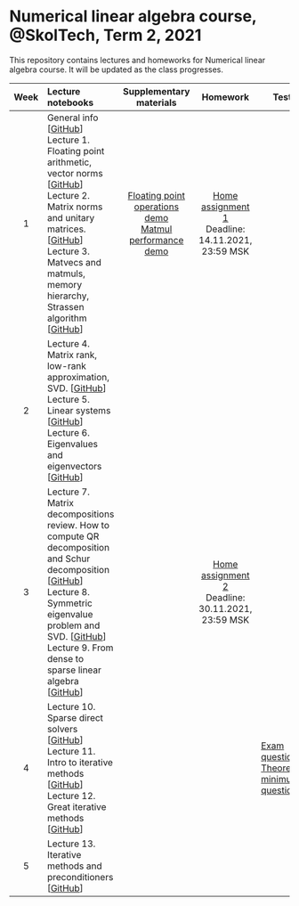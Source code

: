 # Numerical linear algebra course, @SkolTech, Term 2, 2021

This repository contains lectures and homeworks for Numerical linear algebra course. It will be updated as the class progresses.

| Week | Lecture notebooks | Supplementary materials | Homework | Tests |
|:------:|:----------|:----------:|:----------:|-------|
|1| General info [[GitHub](lectures/general_info.ipynb)] <br> Lecture 1. Floating point arithmetic, vector norms [[GitHub](./lectures/lecture1/lecture-1.ipynb)] <br> Lecture 2. Matrix norms and unitary matrices. [[GitHub](./lectures/lecture2/lecture-2.ipynb)] <br> Lecture 3. Matvecs and matmuls, memory hierarchy, Strassen algorithm [[GitHub](./lectures/lecture3/lecture-3.ipynb)]  | [Floating point operations demo](./after-lectures/1/seminar1.ipynb) <br> [Matmul performance demo](./after-lectures/3/seminar2.ipynb) | [Home assignment 1](./hw/hw1/hw1.ipynb) <br> Deadline: 14.11.2021, 23:59 MSK  |
| 2 | Lecture 4. Matrix rank, low-rank approximation, SVD. [[GitHub](./lectures/lecture4/lecture-4.ipynb)] <br> Lecture 5. Linear systems [[GitHub](./lectures/lecture5/lecture-5.ipynb)] <br> Lecture 6. Eigenvalues and eigenvectors [[GitHub](./lectures/lecture6/lecture-6.ipynb)]|  | 
| 3 | Lecture 7. Matrix decompositions review. How to compute QR decomposition and Schur decomposition [[GitHub](./lectures/lecture7/lecture-7.ipynb)] <br> Lecture 8. Symmetric eigenvalue problem and SVD. [[GitHub](./lectures/lecture8/lecture-8.ipynb)] <br> Lecture 9. From dense to sparse linear algebra [[GitHub](./lectures/lecture9/lecture-9.ipynb)] |  | [Home assignment 2](./hw/hw2/hw2.ipynb) <br> Deadline: 30.11.2021, 23:59 MSK 
| 4 | Lecture 10. Sparse direct solvers [[GitHub](./lectures/lecture10/lecture-10.ipynb)] <br> Lecture 11. Intro to iterative methods [[GitHub](./lectures/lecture11/lecture-11.ipynb)] <br> Lecture 12. Great iterative methods [[GitHub](./lectures/lecture12/lecture-12.ipynb)] | | | [Exam questions](./exam/exam_questions.pdf) <br> [Theoretical minimum questions](./exam/teormin.pdf)|
| 5 | Lecture 13. Iterative methods and preconditioners [[GitHub](./lectures/lecture13/lecture-13.ipynb)] | | |
